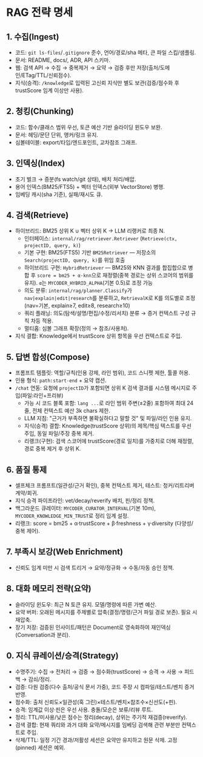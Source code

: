 # RAG 전략 명세

## 1. 수집(Ingest)
- 코드: `git ls-files`/`.gitignore` 준수, 언어/경로/sha 메타, 큰 파일 스킵/샘플링.
- 문서: README, docs/, ADR, API 스키마.
- 웹: 검색 API → 수집 → 중복제거 → 요약 → 검증 후만 저장(출처/도메인/ETag/TTL/신뢰점수).
 - 지식(승격): `/knowledge`로 입력된 고신뢰 지식만 별도 보관(검증/점수화 후 trustScore 임계 이상만 사용).

## 2. 청킹(Chunking)
- 코드: 함수/클래스 범위 우선, 토큰 예산 기반 슬라이딩 윈도우 보완.
- 문서: 헤딩/문단 단위, 앵커/링크 유지.
- 심볼테이블: export/타입/엔드포인트, 교차참조 그래프.

## 3. 인덱싱(Index)
- 초기 벌크 → 증분(fs watch/git 상태), 배치 처리/배압.
- 용어 인덱스(BM25/FTS5) + 벡터 인덱스(외부 VectorStore) 병행.
- 임베딩 캐시(sha 기준), 실패/재시도 큐.

## 4. 검색(Retrieve)
- 하이브리드: BM25 상위 K ∪ 벡터 상위 K → LLM 리랭커로 최종 N.
  - 인터페이스: `internal/rag/retriever.Retriever` (`Retrieve(ctx, projectID, query, k)`)
  - 기본 구현: BM25(FTS5) 기반 `BM25Retriever` — 저장소의 `Search(projectID, query, k)`를 위임 호출
  - 하이브리드 구현: `HybridRetriever` — BM25와 KNN 결과를 합집합으로 병합 후 `score = bm25 + α·knn`으로 재정렬(중복 경로는 상위 스코어의 범위를 유지). `α`는 `MYCODER_HYBRID_ALPHA`(기본 0.5)로 조정 가능
  - 의도 분류: `internal/rag/planner.Classify`가 `nav|explain|edit|research`를 분류하고, `RetrievalK`로 K를 의도별로 조정(nav=기본, explain≥7, edit≥8, research≥10)
  - 쿼리 플래닝: 의도(탐색/설명/편집/수정/리서치) 분류 → 증거 컨텍스트 구성 규칙 차등 적용.
  - 멀티홉: 심볼 그래프 확장(정의 → 참조/사용처).
 - 지식 결합: Knowledge에서 trustScore 상위 항목을 우선 컨텍스트로 주입.

## 5. 답변 합성(Compose)
- 프롬프트 템플릿: 역할/규칙(인용 강제, 라인 범위), 코드 스니펫 제한, 툴콜 허용.
- 인용 형식: `path:start-end` + 요약 캡션.
- `/chat` 연동: 요청에 `projectID`가 포함되면 상위 K 검색 결과를 시스템 메시지로 주입(파일:라인+프리뷰)
  - 가능 시 코드 블록 포함: ```lang ...```로 라인 범위 주변(±2줄) 포함하여 최대 24줄, 전체 컨텍스트 예산 3k chars 제한.
  - LLM 지침: "근거가 부족하면 불확실하다고 말할 것" 및 파일/라인 인용 유지.
  - 지식(승격) 결합: Knowledge(trustScore 상위)의 제목/핵심 텍스트를 우선 주입, 동일 파일/주장 중복 제거.
  - 리랭크(구현): 검색 스코어에 trustScore(경로 일치)를 가중치로 더해 재정렬, 경로 중복 제거 후 상위 K.

## 6. 품질 통제
- 셀프체크 프롬프트(일관성/근거 확인), 중복 컨텍스트 제거, 테스트: 청커/리트리버 계약/회귀.
 - 지식 승격 파이프라인: vet/decay/reverify 배치, 핀/정리 정책.
 - 백그라운드 큐레이터: `MYCODER_CURATOR_INTERVAL`(기본 10m), `MYCODER_KNOWLEDGE_MIN_TRUST`로 정리 임계 설정.
 - 리랭크: score = bm25 + α·trustScore + β·freshness + γ·diversity (다양성/중복 제어).

## 7. 부족시 보강(Web Enrichment)
- 신뢰도 임계 미만 시 검색 트리거 → 요약/정규화 → 수동/자동 승인 정책.

## 8. 대화 메모리 전략(요약)
- 슬라이딩 윈도우: 최근 N 토큰 유지. 모델/명령에 따른 가변 예산.
- 요약 버퍼: 오래된 메시지를 주제별로 압축(결정/명령/근거 파일 경로 보존). 필요 시 재압축.
- 장기 저장: 검증된 인사이트/패턴은 Document로 영속화하여 재인덱싱(Conversation과 분리).
## 0. 지식 큐레이션/승격(Strategy)
- 수명주기: 수집 → 전처리 → 검증 → 점수화(trustScore) → 승격 → 사용 → 피드백 → 감쇠/정리.
- 검증: 다원 검증(다수 출처/공식 문서 가중), 코드 주장 시 컴파일/테스트/벤치 증거 반영.
- 점수화: 출처 신뢰도×일관성(훅 그린)×테스트/벤치×참조수×신선도(+핀).
- 승격: 임계값 이상·핀은 우선 사용. 충돌/모순은 보류/리뷰 루트.
- 정리: TTL/미사용/낮은 점수는 정리(decay), 상위는 주기적 재검증(reverify).
- 검색 결합: 현재 쿼리와 과거 대화 요약/메시지를 임베딩 검색해 관련 부분만 컨텍스트로 주입.
- 삭제/TTL: 일정 기간 경과/저활성 세션은 요약만 유지하고 원문 삭제. 고정(pinned) 세션은 예외.

